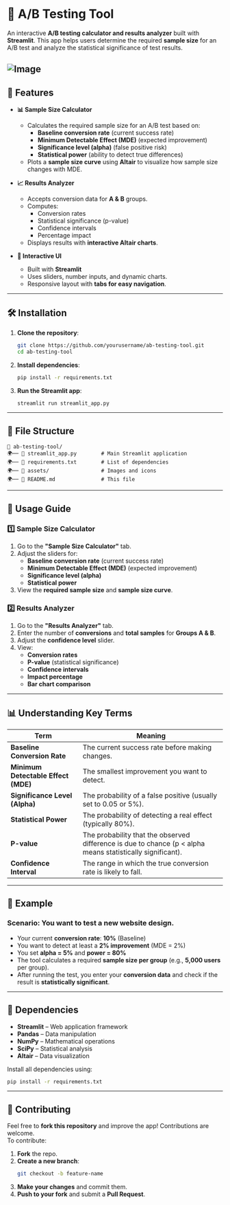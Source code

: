 # 🧪 A/B Testing Tool

An interactive **A/B testing calculator and results analyzer** built with **Streamlit**. This app helps users determine the required **sample size** for an A/B test and analyze the statistical significance of test results.

![Image](https://github.com/user-attachments/assets/5dba8fcd-09eb-4bc6-8685-d4ebce94bc33)
---

## 🚀 Features
- **📊 Sample Size Calculator**  
  - Calculates the required sample size for an A/B test based on:
    - **Baseline conversion rate** (current success rate)
    - **Minimum Detectable Effect (MDE)** (expected improvement)
    - **Significance level (alpha)** (false positive risk)
    - **Statistical power** (ability to detect true differences)
  - Plots a **sample size curve** using **Altair** to visualize how sample size changes with MDE.

- **📈 Results Analyzer**  
  - Accepts conversion data for **A & B** groups.
  - Computes:
    - Conversion rates
    - Statistical significance (p-value)
    - Confidence intervals
    - Percentage impact
  - Displays results with **interactive Altair charts**.

- **🎨 Interactive UI**
  - Built with **Streamlit**
  - Uses sliders, number inputs, and dynamic charts.
  - Responsive layout with **tabs for easy navigation**.

---

## 🛠️ Installation
1. **Clone the repository**:
   ```bash
   git clone https://github.com/yourusername/ab-testing-tool.git
   cd ab-testing-tool
   ```

2. **Install dependencies**:
   ```bash
   pip install -r requirements.txt
   ```

3. **Run the Streamlit app**:
   ```bash
   streamlit run streamlit_app.py
   ```

---

## 📂 File Structure
```
📁 ab-testing-tool/
🌍── 📄 streamlit_app.py        # Main Streamlit application
🌍── 📄 requirements.txt        # List of dependencies
🌍── 📁 assets/                 # Images and icons
🌍── 📄 README.md               # This file
```

---

## 📖 Usage Guide
### **1️⃣ Sample Size Calculator**
1. Go to the **"Sample Size Calculator"** tab.
2. Adjust the sliders for:
   - **Baseline conversion rate** (current success rate)
   - **Minimum Detectable Effect (MDE)** (expected improvement)
   - **Significance level (alpha)**
   - **Statistical power**
3. View the **required sample size** and **sample size curve**.

### **2️⃣ Results Analyzer**
1. Go to the **"Results Analyzer"** tab.
2. Enter the number of **conversions** and **total samples** for **Groups A & B**.
3. Adjust the **confidence level** slider.
4. View:
   - **Conversion rates**
   - **P-value** (statistical significance)
   - **Confidence intervals**
   - **Impact percentage**
   - **Bar chart comparison**

---

## 📊 Understanding Key Terms
| Term | Meaning |
|------|---------|
| **Baseline Conversion Rate** | The current success rate before making changes. |
| **Minimum Detectable Effect (MDE)** | The smallest improvement you want to detect. |
| **Significance Level (Alpha)** | The probability of a false positive (usually set to 0.05 or 5%). |
| **Statistical Power** | The probability of detecting a real effect (typically 80%). |
| **P-value** | The probability that the observed difference is due to chance (p < alpha means statistically significant). |
| **Confidence Interval** | The range in which the true conversion rate is likely to fall. |

---

## 📍 Example
### **Scenario**: You want to test a new **website design**.
- Your current **conversion rate**: **10%** (Baseline)
- You want to detect at least a **2% improvement** (MDE = 2%)
- You set **alpha = 5%** and **power = 80%**
- The tool calculates a required **sample size per group** (e.g., **5,000 users** per group).
- After running the test, you enter your **conversion data** and check if the result is **statistically significant**.

---

## 📝 Dependencies
- **Streamlit** – Web application framework
- **Pandas** – Data manipulation
- **NumPy** – Mathematical operations
- **SciPy** – Statistical analysis
- **Altair** – Data visualization

Install all dependencies using:
```bash
pip install -r requirements.txt
```

---

## 🌟 Contributing
Feel free to **fork this repository** and improve the app! Contributions are welcome.  
To contribute:
1. **Fork** the repo.
2. **Create a new branch**:
   ```bash
   git checkout -b feature-name
   ```
3. **Make your changes** and commit them.
4. **Push to your fork** and submit a **Pull Request**.

